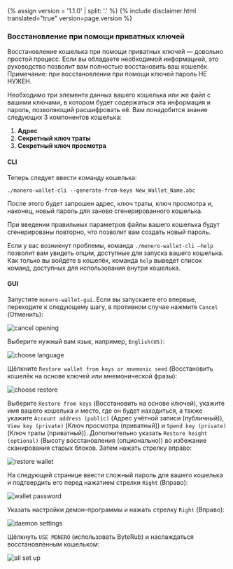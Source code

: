 {% assign version = '1.1.0' | split: '.' %}
{% include disclaimer.html translated="true" version=page.version %}
### Восстановление при помощи приватных ключей

Восстановление кошелька при помощи приватных ключей — довольно простой процесс. Если вы обладаете необходимой информацией, это руководство позволит вам полностью восстановить ваш кошелёк. Примечание: при восстановлении при помощи ключей пароль НЕ НУЖЕН.

Необходимо три элемента данных вашего кошелька или же файл с вашими ключами, в котором будет содержаться эта информация и пароль, позволяющий расшифровать её. Вам понадобится знание следующих 3 компонентов кошелька:

1. **Адрес**
2. **Секретный ключ траты**
3. **Секретный ключ просмотра**


#### CLI

Теперь следует ввести команду кошелька:

`./monero-wallet-cli --generate-from-keys New_Wallet_Name.abc`

После этого будет запрошен адрес, ключ траты, ключ просмотра и, наконец, новый пароль для заново сгенерированного кошелька.

При введении правильных параметров файлы вашего кошелька будут сгенерированы повторно, что позволит вам создать новый пароль.

Если у вас возникнут проблемы, команда `./monero-wallet-cli —help` позволит вам увидеть опции, доступные для запуска вашего кошелька. Как только вы войдёте в кошелёк, команда `help` выведет список команд, доступных для использования внутри кошелька.

#### GUI

Запустите `monero-wallet-gui`. Если вы запускаете его впервые, переходите к следующему шагу, в противном случае нажмите `Cancel` (Отменить):

![cancel opening](png/restore_from_keys/cancel-opening.png)

Выберите нужный вам язык, например, `English(US)`:

![choose language](png/restore_from_keys/choose-language.png)

Щёлкните `Restore wallet from keys or mnemonic seed` (Восстановить кошелёк на основе ключей или мнемонической фразы):

![choose restore](png/restore_from_keys/choose-restore.png)

Выберите `Restore from keys` (Восстановить на основе ключей), укажите имя вашего кошелька и место, где он будет находиться, а также укажите `Account address (public)` (Адрес учётной записи (публичный)), `View key (private)` (Ключ просмотра (приватный)) и `Spend key (private)` (Ключ траты (приватный)). Дополнительно указать `Restore height (optional)` (Высоту восстановления (опционально)) во избежание сканирования старых блоков. Затем нажать стрелку вправо:

![restore wallet](png/restore_from_keys/restore-wallet.png)

На следующей странице ввести сложный пароль для вашего кошелька и подтвердить его перед нажатием стрелки `Right` (Вправо):

![wallet password](png/restore_from_keys/wallet-password.png)

Указать настройки демон-программы и нажать стрелку `Right` (Вправо):

![daemon settings](png/restore_from_keys/daemon-settings.png)

Щёлкнуть `USE MONERO` (использовать ByteRub) и наслаждаться восстановленным кошельком:

![all set up](png/restore_from_keys/all-set-up.png)
